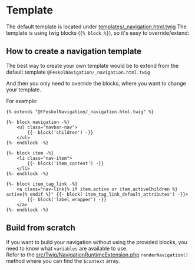 # Template

The default template is located
under [templates/_navigation.html.twig](../templates/_navigation.html.twig)
The template is using twig blocks (`{% block %}`), so it's easy to
override/extend:

## How to create a navigation template

The best way to create your own template would be to extend from the default
template `@FeskolNavigation/_navigation.html.twig`

And then you only need to override the blocks, where you want to change your
template.

For example:

```twig
{% extends "@!FeskolNavigation/_navigation.html.twig" %}

{%- block navigation -%}
    <ul class="navbar-nav">
        {{- block('children') -}}
    </ul>
{%- endblock -%}

{%- block item -%}
    <li class="nav-item">
        {{- block('item_content') -}}
    </li>
{%- endblock -%}

{%- block item_tag_link -%}
    <a class="nav-link{% if item.active or item.activeChildren %} active{% endif %}" {{- block('item_tag_link_default_attributes') -}}>
        {{- block('label_wrapper') -}}
    </a>
{%- endblock -%}
```

## Build from scratch

If you want to build your
navigation without using the provided blocks, you need to know what `variables`
are available to use.  
Refer to
the [src/Twig/NavigationRuntimeExtension.php](../src/Twig/NavigationRuntimeExtension.php)
`renderNavigation()` method where you can find the `$context` array.

